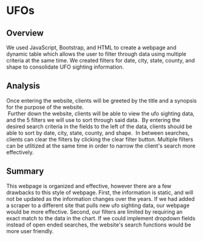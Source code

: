 # UFOs
## Overview

We used JavaScript, Bootstrap, and HTML to create a webpage and dynamic table which allows the user to filter through data using multiple criteria at the same time.  We created filters for date, city, state, county, and shape to consolidate UFO sighting information.

## Analysis

Once entering the website, clients will be greeted by the title and a synopsis for the purpose of the website.  
![]()
Further down the website, clients will be able to view the ufo sighting data, and the 5 filters we will use to sort through said data. ![]() 
By entering the desired search criteria in the fields to the left of the data, clients should be able to sort by date, city, state, county, and shape. 
![]()
In between searches, clients can clear the filters by clicking the clear filter button.  Multiple filters can be utlitized at the same time in order to narrow the client's search more effectively.

## Summary

This webpage is organized and effective, however there are a few drawbacks to this style of webpage.  First, the information is static, and will not be updated as the information changes over the years.  If we had added a scraper to a different site that pulls new ufo sighting data, our webpage would be more effective.  Second, our filters are limited by requiring an exact match to the data in the chart.  If we could implement dropdown fields instead of open ended searches, the website's search functions would be more user friendly.
